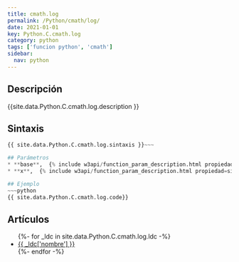 ```yaml
---
title: cmath.log
permalink: /Python/cmath/log/
date: 2021-01-01
key: Python.C.cmath.log
category: python
tags: ['funcion python', 'cmath']
sidebar: 
  nav: python
---
```


## Descripción
{{site.data.Python.C.cmath.log.description }}

## Sintaxis
~~~python
{{ site.data.Python.C.cmath.log.sintaxis }}~~~

## Parámetros
* **base**,  {% include w3api/function_param_description.html propiedad=site.data.Python.C.cmath.log valor="base" %}
* **x**,  {% include w3api/function_param_description.html propiedad=site.data.Python.C.cmath.log valor="x" %}

## Ejemplo
~~~python
{{ site.data.Python.C.cmath.log.code}}
~~~

## Artículos
<ul>
{%- for _ldc in site.data.Python.C.cmath.log.ldc -%}
   <li>
       <a href="{{_ldc['url'] }}">{{ _ldc['nombre'] }}</a>
   </li>
{%- endfor -%}
</ul>
